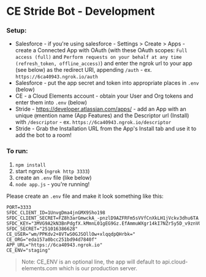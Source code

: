 # CE Stride Bot - Development



### Setup:

* Salesforce - if you're using salesforce - Settings > Create > Apps - create a Connected App with OAuth (with these OAuth scopes: `Full access (full)` and `Perform requests on your behalf at any time (refresh_token, offline_access)`) and enter the ngrok url to your app (see below) as the redirect URI, appending `/auth` - ex. `https://6ca40943.ngrok.io/auth`
* Salesforce - put the app secret and token into appropriate places in `.env` (below)
* CE - a Cloud Elements account - obtain your User and Org tokens and enter them into `.env` (below)
* Stride - https://developer.atlassian.com/apps/ - add an App with an unique `@`mention name (App Features) and the Descriptor url (Install) with `/descriptor` - ex. `https://6ca40943.ngrok.io/descriptor`
* Stride - Grab the Installation URL from the App's Install tab and use it to add the bot to a room!

### To run:

1. `npm install`
2. start ngrok (`ngrok http 3333`)
3. create an `.env` file (like below)
4. `node app.js` - you're running!

Please create an `.env` file and make it look something like this:

```
PORT=3333
SFDC_CLIENT_ID=1UnvgDma4jnGMX9Sho198
SFDC_CLIENT_SECRET=FZ8h3arGmwckA_-pnzlD9AZFRFm5sVVfCnXkLH1jVckv3dhu6TA
SFDC_KEY="3MVG9A2kN3BnPdgfX.kMmnL01gEG9Gz.EfAmmuWXgr14kI7NZr5y5D_v9znVOfnp.ghKN9Iz9"
SFDC_SECRET="251016386628"
CE_USER="wm/PPKdv2+8VTwS0GJSOllOw+xlqqdpQHrbk="
CE_ORG="eda157a0bcc251bd94d7840f"
APP_URL="https://6ca40943.ngrok.io"
CE_ENV="staging"
```
> Note: CE_ENV is an optional line, the app will default to api.cloud-elements.com which is our production server.